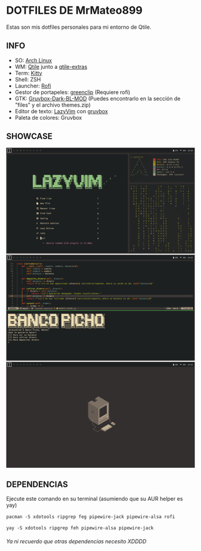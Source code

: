 # DOTFILES DE MrMateo899
Estas son mis dotfiles personales para mi entorno de Qtile.

## INFO
- SO: [Arch Linux](https://archlinux.org/)
- WM: [Qtile](https://archlinux.org/) junto a [qtile-extras](https://github.com/elParaguayo/qtile-extras)
- Term: [Kitty](https://github.com/kovidgoyal/kitty)
- Shell: ZSH
- Launcher: [Rofi](https://github.com/davatorium/rofi)
- Gestor de portapeles: [greenclip](https://github.com/erebe/greenclip) (Requiere rofi)
- GTK: [Gruvbox-Dark-BL-MOD](https://www.pling.com/p/2046839/) (Puedes encontrarlo en la sección de "files" y el archivo themes.zip)
- Editor de texto: [LazyVim](https://www.lazyvim.org/) con [gruvbox](https://github.com/ellisonleao/gruvbox.nvim)
- Paleta de colores: Gruvbox

## SHOWCASE
![screenshot0](./stuff/2023-12-30-131030_1366x768_scrot.png)
![screenshot1](./stuff/2023-12-30-131313_1366x768_scrot.png)
![screenshot2](./stuff/2023-12-30-131322_1366x768_scrot.png)

## DEPENDENCIAS
Ejecute este comando en su terminal (asumiendo que su AUR helper es yay)
~~~
pacman -S xdotools ripgrep feg pipewire-jack pipewire-alsa rofi
~~~
~~~
yay -S xdotools ripgrep feh pipewire-alsa pipewire-jack
~~~
###### Ya ni recuerdo que otras dependencias necesito XDDDD
